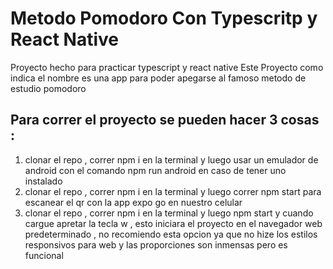 # Metodo Pomodoro Con Typescritp y React Native
Proyecto hecho para practicar typescript y react native
Este Proyecto como indica el nombre es una app para poder apegarse al famoso metodo de estudio pomodoro
## Para correr el proyecto se pueden hacer 3 cosas :
1. clonar el repo , correr npm i en la terminal y luego usar un emulador de android con el comando npm run android en caso de tener uno instalado 
2. clonar el repo , correr npm i en la terminal y luego correr npm start para escanear el qr con la app expo go en nuestro celular
3. clonar el repo , correr npm i en la terminal y luego npm start y cuando cargue apretar la tecla w , esto iniciara el proyecto en el navegador web predeterminado ,
no recomiendo esta opcion ya que no hize los estilos responsivos para web y las proporciones son inmensas pero es funcional
